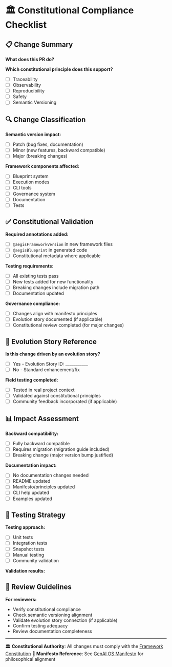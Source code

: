 # 🏛️ Constitutional Compliance Checklist

## 📋 Change Summary
**What does this PR do?**
<!-- Brief description of changes -->

**Which constitutional principle does this support?**
- [ ] Traceability
- [ ] Observability
- [ ] Reproducibility
- [ ] Safety  
- [ ] Semantic Versioning

## 🔍 Change Classification
**Semantic version impact:**
- [ ] Patch (bug fixes, documentation)
- [ ] Minor (new features, backward compatible)
- [ ] Major (breaking changes)

**Framework components affected:**
- [ ] Blueprint system
- [ ] Execution modes
- [ ] CLI tools
- [ ] Governance system
- [ ] Documentation
- [ ] Tests

## ✅ Constitutional Validation
**Required annotations added:**
- [ ] `@aegisFrameworkVersion` in new framework files
- [ ] `@aegisBlueprint` in generated code
- [ ] Constitutional metadata where applicable

**Testing requirements:**
- [ ] All existing tests pass
- [ ] New tests added for new functionality
- [ ] Breaking changes include migration path
- [ ] Documentation updated

**Governance compliance:**
- [ ] Changes align with manifesto principles
- [ ] Evolution story documented (if applicable)
- [ ] Constitutional review completed (for major changes)

## 🔄 Evolution Story Reference
**Is this change driven by an evolution story?**
- [ ] Yes - Evolution Story ID: ___________
- [ ] No - Standard enhancement/fix

**Field testing completed:**
- [ ] Tested in real project context
- [ ] Validated against constitutional principles
- [ ] Community feedback incorporated (if applicable)

## 📊 Impact Assessment
**Backward compatibility:**
- [ ] Fully backward compatible
- [ ] Requires migration (migration guide included)
- [ ] Breaking change (major version bump justified)

**Documentation impact:**
- [ ] No documentation changes needed
- [ ] README updated
- [ ] Manifesto/principles updated
- [ ] CLI help updated
- [ ] Examples updated

## 🧪 Testing Strategy
**Testing approach:**
- [ ] Unit tests
- [ ] Integration tests  
- [ ] Snapshot tests
- [ ] Manual testing
- [ ] Community validation

**Validation results:**
<!-- Summary of testing outcomes -->

## 🎯 Review Guidelines
**For reviewers:**
- Verify constitutional compliance
- Check semantic versioning alignment
- Validate evolution story connection (if applicable)
- Confirm testing adequacy
- Review documentation completeness

---

🏛️ **Constitutional Authority**: All changes must comply with the [Framework Constitution](../CONSTITUTION.md)
📖 **Manifesto Reference**: See [GenAI OS Manifesto](../docs/manifesto/README.md) for philosophical alignment
